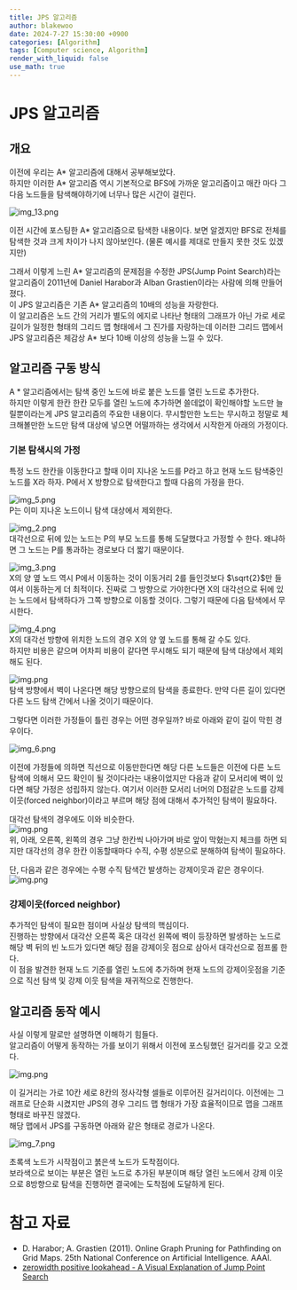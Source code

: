 ```yaml
---
title: JPS 알고리즘
author: blakewoo
date: 2024-7-27 15:30:00 +0900
categories: [Algorithm]
tags: [Computer science, Algorithm] 
render_with_liquid: false
use_math: true
---
```


# JPS 알고리즘

## 개요
이전에 우리는 A* 알고리즘에 대해서 공부해보았다.   
하지만 이러한 A* 알고리즘 역시 기본적으로 BFS에 가까운 알고리즘이고 매칸 마다 그다음 노드들을
탐색해야하기에 너무나 많은 시간이 걸린다.

![img_13.png](/assets/blog/algorithm/a_star/img_13.png)

이전 시간에 포스팅한 A* 알고리즘으로 탐색한 내용이다. 보면 알겠지만 BFS로 전체를 탐색한 것과
크게 차이가 나지 않아보인다. (물론 예시를 제대로 만들지 못한 것도 있겠지만)

그래서 이렇게 느린 A* 알고리즘의 문제점을 수정한 JPS(Jump Point Search)라는 알고리즘이
2011년에 Daniel Harabor과 Alban Grastien이라는 사람에 의해 만들어졌다.   
이 JPS 알고리즘은 기존 A* 알고리즘의 10배의 성능을 자랑한다.   
이 알고리즘은 노드 간의 거리가 별도의 에지로 나타난 형태의 그래프가 아닌
가로 세로 길이가 일정한 형태의 그리드 맵 형태에서 그 진가를 자랑하는데
이러한 그리드 맵에서 JPS 알고리즘은 체감상 A* 보다 10배 이상의 성능을 느낄 수 있다.

## 알고리즘 구동 방식
A * 알고리즘에서는 탐색 중인 노드에 바로 붙은 노드를 열린 노드로 추가한다.   
하지만 이렇게 한칸 한칸 모두를 열린 노드에 추가하면 쓸데없이 확인해야할 노드만 늘릴뿐이라는게
JPS 알고리즘의 주요한 내용이다. 무시할만한 노드는 무시하고 정말로 체크해볼만한 노드만
탐색 대상에 넣으면 어떨까하는 생각에서 시작한게 아래의 가정이다.

### 기본 탐색시의 가정
특정 노드 한칸을 이동한다고 할때 이미 지나온 노드를 P라고 하고 현재 노드 탐색중인
노드를 X라 하자. P에서 X 방향으로 탐색한다고 할때 다음의 가정을 한다.

![img_5.png](/assets/blog/algorithm/jps/img_5.png)   
P는 이미 지나온 노드이니 탐색 대상에서 제외한다.

![img_2.png](/assets/blog/algorithm/jps/img_2.png)      
대각선으로 뒤에 있는 노드는 P의 부모 노드를 통해 도달했다고 가정할 수 한다.
왜냐하면 그 노드는 P를 통과하는 경로보다 더 짧기 때문이다.

![img_3.png](/assets/blog/algorithm/jps/img_3.png)   
X의 양 옆 노드 역시 P에서 이동하는 것이 이동거리 2를 들인것보다 $\sqrt{2}$만 들여서
이동하는게 더 최적이다. 진짜로 그 방향으로 가야한다면
X의 대각선으로 뒤에 있는 노드에서 탐색하다가 그쪽 방향으로 이동할 것이다.
그렇기 때문에 다음 탐색에서 무시한다.

![img_4.png](/assets/blog/algorithm/jps/img_4.png)    
X의 대각선 방향에 위치한 노드의 경우 X의 양 옆 노드를 통해 갈 수도 있다.   
하지만 비용은 같으며 어차피 비용이 같다면 무시해도 되기 때문에 탐색 대상에서 제외해도 된다.

![img.png](/assets/blog/algorithm/jps/img8.png)   
탐색 방향에서 벽이 나온다면 해당 방향으로의 탐색을 종료한다.
만약 다른 길이 있다면 다른 노드 탐색 간에서 나올 것이기 때문이다.

그렇다면 이러한 가정들이 틀린 경우는 어떤 경우일까? 바로 아래와 같이 길이 막힌 경우이다.

![img_6.png](/assets/blog/algorithm/jps/img_6.png)

이전에 가정들에 의하면 직선으로 이동만한다면 해당 다른 노드들은 이전에 다른 노드 탐색에 의해서
모드 확인이 될 것이다라는 내용이었지만 다음과 같이 모서리에 벽이 있다면 해당 가정은
성립하지 않는다.
여기서 이러한 모서리 너머의 D점같은 노드를 강제이웃(forced neighbor)이라고
부르며 해당 점에 대해서 추가적인 탐색이 필요하다.

대각선 탐색의 경우에도 이와 비슷한다.   
![img.png](/assets/blog/algorithm/jps/img_1.png)    
위, 아래, 오른쪽, 왼쪽의 경우 그냥 한칸씩 나아가며 바로 앞이 막혔는지 체크를 하면 되지만
대각선의 경우 한칸 이동할때마다 수직, 수평 성분으로 분해하여 탐색이 필요하다.

단, 다음과 같은 경우에는 수평 수직 탐색간 발생하는 강제이웃과 같은 경우이다.   
![img.png](/assets/blog/algorithm/jps/img9.png)   

### 강제이웃(forced neighbor)
추가적인 탐색이 필요한 점이며 사실상 탐색의 핵심이다.   
진행하는 방향에서 대각산 오른쪽 혹은 대각선 왼쪽에 벽이 등장하면 발생하는 노드로
해당 벽 뒤의 빈 노드가 있다면 해당 점을 강제이웃 점으로 삼아서 대각선으로 점프롤 한다.   
이 점을 발견한 현재 노드 기준를 열린 노드에 추가하며 현재 노드의 강제이웃점을 기준으로
직선 탐색 및 강제 이웃 탐색을 재귀적으로 진행한다.

## 알고리즘 동작 예시
사실 이렇게 말로만 설명하면 이해하기 힘들다.   
알고리즘이 어떻게 동작하는 가를 보이기 위해서 이전에 포스팅했던 길거리를 갖고 오겠다.

![img.png](/assets/blog/algorithm/a_star/a_star_map_1.png)

이 길거리는 가로 10칸 세로 8칸의 정사각형 셀들로 이루어진 길거리이다.
이전에는 그래프로 단순화 시켰지만 JPS의 경우 그리드 맵 형태가 가장 효율적이므로 맵을 그래프 형태로 바꾸진 않겠다.   
해당 맵에서 JPS를 구동하면 아래와 같은 형태로 경로가 나온다.

![img_7.png](/assets/blog/algorithm/jps/img_7.png)

초록색 노드가 시작점이고 붉은색 노드가 도착점이다.   
보라색으로 보이는 부분은 열린 노드로 추가된 부분이며 해당 열린 노드에서 강제 이웃으로 8방향으로
탐색을 진행하면 결국에는 도착점에 도달하게 된다.



# 참고 자료
- D. Harabor; A. Grastien (2011). Online Graph Pruning for Pathfinding on Grid Maps. 25th National Conference on Artificial Intelligence. AAAI.
- [zerowidth positive lookahead - A Visual Explanation of Jump Point Search](https://zerowidth.com/2013/a-visual-explanation-of-jump-point-search/)
